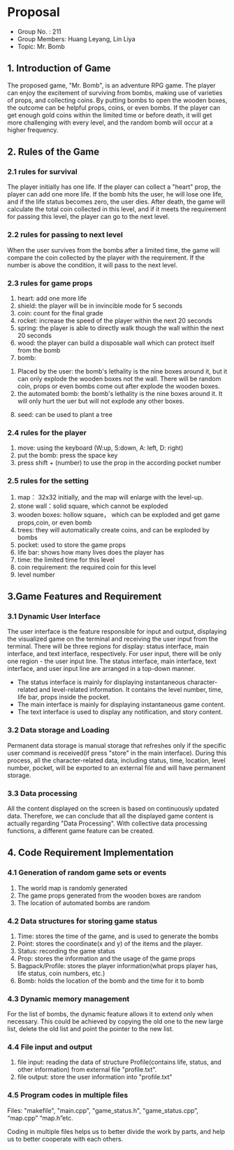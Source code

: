 # Proposal

- Group No. : 211
- Group Members: Huang Leyang, Lin Liya
- Topic: Mr. Bomb


## 1. Introduction of Game
The proposed game, "Mr. Bomb", is an adventure RPG game. The player can enjoy the excitement of surviving from bombs, making use of varieties of props, and collecting coins. By putting bombs to open the wooden boxes, the outcome can be helpful props, coins, or even bombs. If the player can get enough gold coins within the limited time or before death, it will get more challenging with every level, and the random bomb will occur at a higher frequency.



## 2. Rules of the Game

### 2.1 rules for survival
The player initially has one life. If the player can collect a "heart" prop, the player can add one more life. If the bomb hits the user, he will lose one life, and if the life status becomes zero, the user dies. After death, the game will calculate the total coin collected in this level, and if it meets the requirement for passing this level, the player can go to the next level.

### 2.2 rules for passing to next level
When the user survives from the bombs after a limited time, the game will compare the coin collected by the player with the requirement. If the number is above the condition, it will pass to the next level.

### 2.3 rules for game props
1) heart: add one more life
2) shield: the player will be in invincible mode for 5 seconds
3) coin: count for the final grade
4) rocket: increase the speed of the player within the next 20 seconds
5) spring: the player is able to directly walk though the wall within the next 20 seconds
6) wood: the player can build a disposable wall which can protect itself from the bomb
7) bomb: 
  1.  Placed by the user: the bomb's lethality is the nine boxes around it, but it can only explode the wooden boxes not the wall. There will be random coin, props or even bombs come out after explode the wooden boxes.
  2. the automated bomb: the bomb's lethality is the nine boxes around it. It will only hurt the uer but will not explode any other boxes.
8) seed: can be used to plant a tree

### 2.4 rules for the player
1) move: using the keyboard (W:up, S:down, A: left, D: right)
2) put the bomb: press the space key
3) press shift + (number) to use the prop in the according pocket number

### 2.5 rules for the setting
1. map： 32x32 initially, and the map will enlarge with the level-up.
2. stone wall：solid square, which cannot be exploded
3. wooden boxes: hollow square， which can be exploded and get game props,coin, or even bomb
4. trees: they will automatically create coins, and can be exploded by bombs
5. pocket: used to store the game props
6. life bar: shows how many lives does the player has
7. time: the limited time for this level
8. coin requirement: the required coin for this level
9. level number


## 3.Game Features and Requirement

### 3.1 Dynamic User Interface

The user interface is the feature responsible for input and output, displaying the visualized game on the terminal and receiving the user input from the terminal. There will be three regions for display: status interface, main interface, and text interface, respectively. For user input, there will be only one region - the user input line. The status interface, main interface, text interface, and user input line are arranged in a top-down manner. 

- The status interface is mainly for displaying instantaneous character-related and level-related information. It contains the level number, time, life bar, props inside the pocket.
- The main interface is mainly for displaying instantaneous game content.
- The text interface is used to display any notification, and story content.

### 3.2 Data storage and Loading

Permanent data storage is manual storage that refreshes only if the specific user command is received(if press "store" in the main interface). During this process, all the character-related data, including status, time, location, level number,  pocket, will be exported to an external file and will have permanent storage. 

### 3.3 Data processing

All the content displayed on the screen is based on continuously updated data. Therefore, we can conclude that all the displayed game content is actually regarding "Data Processing". With collective data processing functions, a different game feature can be created.

## 4. Code Requirement Implementation

### 4.1 Generation of random game sets or events
1) The world map is randomly generated
2) The game props generated from the wooden boxes are random
3) The location of automated bombs are random

### 4.2 Data structures for storing game status
1) Time: stores the time of the game, and is used to generate the bombs
2) Point: stores the coordinate(x and y) of the items and the player.
3) Status: recording the game status
4) Prop: stores the information and the usage of the game props
5) Bagpack/Profile: stores the player information(what props player has, life status, coin numbers, etc.)
6) Bomb: holds the location of the bomb and the time for it to bomb

### 4.3 Dynamic memory management
For the list of bombs, the dynamic feature allows it to extend only when necessary. This could be achieved by copying the old one to the new large list, delete the old list and point the pointer to the new list. 

### 4.4 File input and output
1) file input: reading the data of structure Profile(contains life, status, and other information) from external file "profile.txt". 
2) file output: store the user information into "profile.txt"


### 4.5 Program codes in multiple files
Files: "makefile", "main.cpp", "game_status.h", "game_status.cpp”, “map.cpp” “map.h”etc.

Coding in multiple files helps us to better divide the work by parts, and help us to better cooperate with each others.

